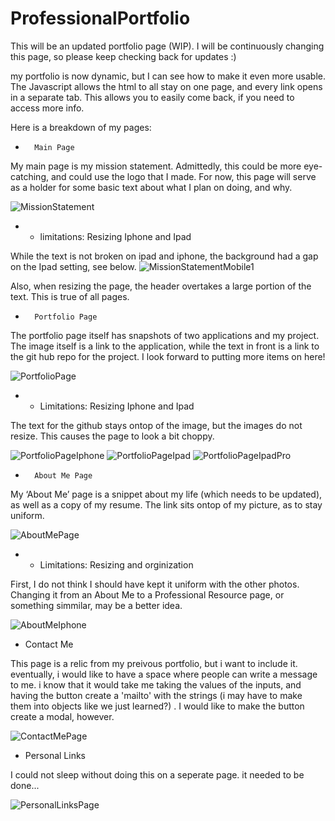 # ProfessionalPortfolio
This will be an updated portfolio page (WIP). I will be continuously changing this page, so please keep checking back for updates :)

my portfolio is now dynamic, but I can see how to make it even more usable. The Javascript allows the html to all stay on one page, and every link opens in a separate tab. This allows you to easily come back, if you need to access more info. 

Here is a breakdown of my pages:


-       Main Page 
My main page is my mission statement. Admittedly, this could be more eye-catching, and could use the logo that I made. For now, this page will serve as a holder for some basic text about what I plan on doing, and why.

![MissionStatement](./assets/missionState.png)

- - limitations:  Resizing Iphone and Ipad

While the text is not broken on ipad and iphone, the background had a gap on the Ipad setting, see below. 
        ![MissionStatementMobile1](./assets/mainIpad.png)
         
Also, when resizing the page, the header overtakes a large portion of the text. This is true of all pages. 
        
-       Portfolio Page  

The portfolio page itself has snapshots of two applications and my project. The image itself is a link to the application, while the text in front is a link to the git hub repo for the project. I look forward to putting more items on here! 

![PortfolioPage](./assets/PortScreen.png)

- - Limitations: Resizing Iphone and Ipad

The text for the github stays ontop of the image, but the images do not resize. This causes the page to look a bit choppy. 

![PortfolioPageIphone](./assets/portPageIphone.png)
![PortfolioPageIpad](./assets/portIpad.png)
![PortfolioPageIpadPro](./assets/portIpadPro.png)

-       About Me Page

My ‘About Me’ page is a snippet about my life (which needs to be updated), as well as a copy of my resume. The link sits ontop of my picture, as to stay uniform. 

![AboutMePage](./assets/aboutScreen.png)

- - Limitations: Resizing and orginization 

First, I do not think I should have kept it uniform with the other photos. Changing it from an About Me to a Professional Resource page, or something simmilar, may be a better idea. 

![AboutMeIphone](./assets/aboutMeIphone.png)

- Contact Me 

This page is a relic from my preivous portfolio, but i want to include it. eventually, i would like to have a space where people can write a message to me. i know that it would take me taking the values of the inputs, and having the button create a 'mailto' with the strings (i may have to make them into objects like we just learned?) . I would like to make the button create a modal, however. 

![ContactMePage](./assets/ContactScreen.png)

- Personal Links

I could not sleep without doing this on a seperate page. it needed to be done... 

![PersonalLinksPage](./assets/PersonalLink.png)
